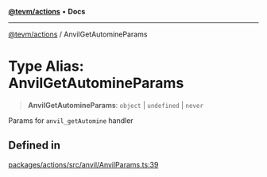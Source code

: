 [**@tevm/actions**](../README.md) • **Docs**

***

[@tevm/actions](../globals.md) / AnvilGetAutomineParams

# Type Alias: AnvilGetAutomineParams

> **AnvilGetAutomineParams**: `object` \| `undefined` \| `never`

Params for `anvil_getAutomine` handler

## Defined in

[packages/actions/src/anvil/AnvilParams.ts:39](https://github.com/evmts/tevm-monorepo/blob/main/packages/actions/src/anvil/AnvilParams.ts#L39)
